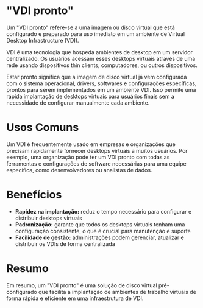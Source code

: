 # "VDI pronto"

Um "VDI pronto" refere-se a uma imagem ou disco virtual que está configurado e preparado para uso imediato em um ambiente de Virtual Desktop Infrastructure (VDI).

VDI é uma tecnologia que hospeda ambientes de desktop em um servidor centralizado. Os usuários acessam esses desktops virtuais através de uma rede usando dispositivos thin clients, computadores, ou outros dispositivos.

Estar pronto significa que a imagem de disco virtual já vem configurada com o sistema operacional, drivers, softwares e configurações específicas, prontos para serem implementados em um ambiente VDI. Isso permite uma rápida implantação de desktops virtuais para usuários finais sem a necessidade de configurar manualmente cada ambiente.

# Usos Comuns

Um VDI é frequentemente usado em empresas e organizações que precisam rapidamente fornecer desktops virtuais a muitos usuários. Por exemplo, uma organização pode ter um VDI pronto com todas as ferramentas e configurações de software necessárias para uma equipe específica, como desenvolvedores ou analistas de dados.

# Benefícios

- **Rapidez na implantação:** reduz o tempo necessário para configurar e distribuir desktops virtuais
- **Padronização:** garante que todos os desktops virtuais tenham uma configuração consistente, o que é crucial para manutenção e suporte
- **Facilidade de gestão:** administrações podem gerenciar, atualizar e distribuir os VDIs de forma centralizada

# Resumo

Em resumo, um "VDI pronto" é uma solução de disco virtual pré-configurado que facilita a implantação de ambientes de trabalho virtuais de forma rápida e eficiente em uma infraestrutura de VDI.